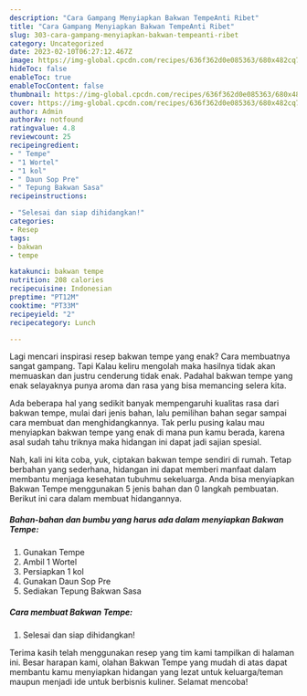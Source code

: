 ```yaml
---
description: "Cara Gampang Menyiapkan Bakwan TempeAnti Ribet"
title: "Cara Gampang Menyiapkan Bakwan TempeAnti Ribet"
slug: 303-cara-gampang-menyiapkan-bakwan-tempeanti-ribet
category: Uncategorized
date: 2023-02-10T06:27:12.467Z
image: https://img-global.cpcdn.com/recipes/636f362d0e085363/680x482cq70/bakwan-tempe-foto-resep-utama.jpg
hideToc: false
enableToc: true
enableTocContent: false
thumbnail: https://img-global.cpcdn.com/recipes/636f362d0e085363/680x482cq70/bakwan-tempe-foto-resep-utama.jpg
cover: https://img-global.cpcdn.com/recipes/636f362d0e085363/680x482cq70/bakwan-tempe-foto-resep-utama.jpg
author: Admin
authorAv: notfound
ratingvalue: 4.8
reviewcount: 25
recipeingredient:
- " Tempe"
- "1 Wortel"
- "1 kol"
- " Daun Sop Pre"
- " Tepung Bakwan Sasa"
recipeinstructions:

- "Selesai dan siap dihidangkan!"
categories:
- Resep
tags:
- bakwan
- tempe

katakunci: bakwan tempe 
nutrition: 208 calories
recipecuisine: Indonesian
preptime: "PT12M"
cooktime: "PT33M"
recipeyield: "2"
recipecategory: Lunch

---
```



Lagi mencari inspirasi resep bakwan tempe yang enak? Cara membuatnya sangat gampang. Tapi Kalau keliru mengolah maka hasilnya tidak akan memuaskan dan justru cenderung tidak enak. Padahal bakwan tempe yang enak selayaknya punya aroma dan rasa yang bisa memancing selera kita.




Ada beberapa hal yang sedikit banyak mempengaruhi kualitas rasa dari bakwan tempe, mulai dari jenis bahan, lalu pemilihan bahan segar sampai cara membuat dan menghidangkannya. Tak perlu pusing kalau mau menyiapkan bakwan tempe yang enak di mana pun kamu berada, karena asal sudah tahu triknya maka hidangan ini dapat jadi sajian spesial.


Nah, kali ini kita coba, yuk, ciptakan bakwan tempe sendiri di rumah. Tetap berbahan yang sederhana, hidangan ini dapat memberi manfaat dalam membantu menjaga kesehatan tubuhmu sekeluarga. Anda bisa menyiapkan Bakwan Tempe menggunakan 5 jenis bahan dan 0 langkah pembuatan. Berikut ini cara dalam membuat hidangannya.

<!--inarticleads1-->

##### Bahan-bahan dan bumbu yang harus ada dalam menyiapkan Bakwan Tempe:

1. Gunakan  Tempe
1. Ambil 1 Wortel
1. Persiapkan 1 kol
1. Gunakan  Daun Sop Pre
1. Sediakan  Tepung Bakwan Sasa




<!--inarticleads2-->

##### Cara membuat Bakwan Tempe:


1. Selesai dan siap dihidangkan!



Terima kasih telah menggunakan resep yang tim kami tampilkan di halaman ini. Besar harapan kami, olahan Bakwan Tempe yang mudah di atas dapat membantu kamu menyiapkan hidangan yang lezat untuk keluarga/teman maupun menjadi ide untuk berbisnis kuliner. Selamat mencoba!
